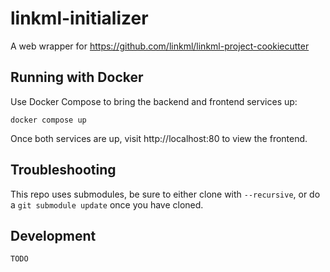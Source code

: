 # linkml-initializer

A web wrapper for https://github.com/linkml/linkml-project-cookiecutter

## Running with Docker

Use Docker Compose to bring the backend and frontend services up:

```shell
docker compose up
```

Once both services are up, visit http://localhost:80 to view the frontend.

## Troubleshooting

This repo uses submodules, be sure to either clone with `--recursive`,
or do a `git submodule update` once you have cloned.

## Development

`TODO`

